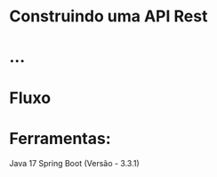 # Construindo uma API Rest


# ...


# Fluxo


# Ferramentas: 
Java 17
Spring Boot (Versão - 3.3.1)





